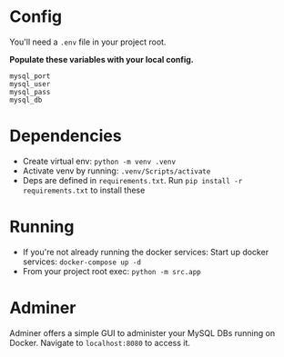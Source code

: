 # Config

You'll need a `.env` file in your project root.

**Populate these variables with your local config.**

```
mysql_port
mysql_user
mysql_pass
mysql_db
```

# Dependencies

- Create virtual env: `python -m venv .venv`
- Activate venv by running: `.venv/Scripts/activate`
- Deps are defined in `requirements.txt`. Run `pip install -r requirements.txt` to install these

# Running

- If you're not already running the docker services: Start up docker services: `docker-compose up -d`
- From your project root exec: `python -m src.app`

# Adminer

Adminer offers a simple GUI to administer your MySQL DBs running on Docker. Navigate to `localhost:8080` to access it.
